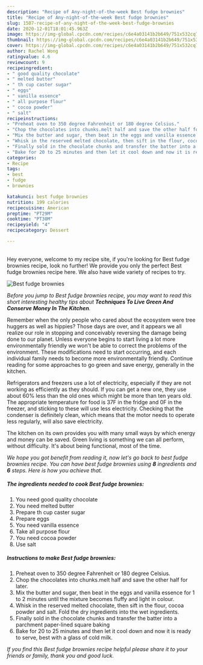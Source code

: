 ```yaml
---
description: "Recipe of Any-night-of-the-week Best fudge brownies"
title: "Recipe of Any-night-of-the-week Best fudge brownies"
slug: 1507-recipe-of-any-night-of-the-week-best-fudge-brownies
date: 2020-12-01T18:01:45.963Z
image: https://img-global.cpcdn.com/recipes/c6e4a03141b2b649/751x532cq70/best-fudge-brownies-recipe-main-photo.jpg
thumbnail: https://img-global.cpcdn.com/recipes/c6e4a03141b2b649/751x532cq70/best-fudge-brownies-recipe-main-photo.jpg
cover: https://img-global.cpcdn.com/recipes/c6e4a03141b2b649/751x532cq70/best-fudge-brownies-recipe-main-photo.jpg
author: Rachel Wong
ratingvalue: 4.6
reviewcount: 9
recipeingredient:
- " good quality chocolate"
- " melted butter"
- " th cup caster sugar"
- " eggs"
- " vanilla essence"
- " all purpose flour"
- " cocoa powder"
- " salt"
recipeinstructions:
- "Preheat oven to 350 degree Fahrenheit or 180 degree Celsius."
- "Chop the chocolates into chunks.melt half and save the other half for later."
- "Mix the butter and sugar, then beat in the eggs and vanilla essence for 1 to 2 minutes until the mixture becomes fluffy and light in colour."
- "Whisk in the reserved melted chocolate, then sift in the flour, cocoa powder and salt. Fold the dry ingredients into the wet ingredients."
- "Finally sold in the chocolate chunks and transfer the batter into a parchment paper-lined square baking"
- "Bake for 20 to 25 minutes and then let it cool down and now it is ready to serve, best with a glass of cold milk."
categories:
- Recipe
tags:
- best
- fudge
- brownies

katakunci: best fudge brownies 
nutrition: 199 calories
recipecuisine: American
preptime: "PT29M"
cooktime: "PT30M"
recipeyield: "4"
recipecategory: Dessert

---
```

<br>
Hey everyone, welcome to my recipe site, if you're looking for Best fudge brownies recipe, look no further! We provide you only the perfect Best fudge brownies recipe here. We also have wide variety of recipes to try.
<br>


![Best fudge brownies](https://img-global.cpcdn.com/recipes/c6e4a03141b2b649/751x532cq70/best-fudge-brownies-recipe-main-photo.jpg)

<i>Before you jump to Best fudge brownies recipe, you may want to read this short interesting healthy tips about 
<strong>Techniques To Live Green And Conserve Money In The Kitchen</strong>.</i>
</br>

Remember when the only people who cared about the ecosystem were tree huggers as well as hippies? Those days are over, and it appears we all realize our role in stopping and conceivably reversing the damage being done to our planet. Unless everyone begins to start living a lot more environmentally friendly we won't be able to correct the problems of the environment. These modifications need to start occurring, and each individual family needs to become more environmentally friendly. Continue reading for some approaches to go green and save energy, generally in the kitchen.

Refrigerators and freezers use a lot of electricity, especially if they are not working as efficiently as they should. If you can get a new one, they use about 60% less than the old ones which might be more than ten years old. The appropriate temperature for food is 37F in the fridge and 0F in the freezer, and sticking to these will use less electricity. Checking that the condenser is definitely clean, which means that the motor needs to operate less regularly, will also save electricity.

The kitchen on its own provides you with many small ways by which energy and money can be saved. Green living is something we can all perform, without difficulty. It's about being functional, most of the time.


<i>We hope you got benefit from reading it, now let's go back to best fudge brownies recipe. You can have best fudge brownies using <strong>8</strong> ingredients and <strong>6</strong> steps. Here is how you achieve that.
</i>

##### The ingredients needed to cook Best fudge brownies:

1. You need  good quality chocolate
1. You need  melted butter
1. Prepare  th cup caster sugar
1. Prepare  eggs
1. You need  vanilla essence
1. Take  all purpose flour
1. You need  cocoa powder
1. Use  salt


##### Instructions to make Best fudge brownies:

1. Preheat oven to 350 degree Fahrenheit or 180 degree Celsius.
1. Chop the chocolates into chunks.melt half and save the other half for later.
1. Mix the butter and sugar, then beat in the eggs and vanilla essence for 1 to 2 minutes until the mixture becomes fluffy and light in colour.
1. Whisk in the reserved melted chocolate, then sift in the flour, cocoa powder and salt. Fold the dry ingredients into the wet ingredients.
1. Finally sold in the chocolate chunks and transfer the batter into a parchment paper-lined square baking
1. Bake for 20 to 25 minutes and then let it cool down and now it is ready to serve, best with a glass of cold milk.


<i>If you find this Best fudge brownies recipe helpful please share it to your friends or family, thank you and good luck.</i>
